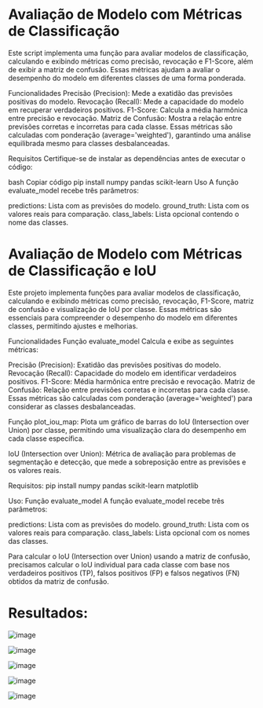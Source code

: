 # Avaliação de Modelo com Métricas de Classificação
Este script implementa uma função para avaliar modelos de classificação, calculando e exibindo métricas como precisão, revocação e F1-Score, além de exibir a matriz de confusão. Essas métricas ajudam a avaliar o desempenho do modelo em diferentes classes de uma forma ponderada.

Funcionalidades
Precisão (Precision): Mede a exatidão das previsões positivas do modelo.
Revocação (Recall): Mede a capacidade do modelo em recuperar verdadeiros positivos.
F1-Score: Calcula a média harmônica entre precisão e revocação.
Matriz de Confusão: Mostra a relação entre previsões corretas e incorretas para cada classe.
Essas métricas são calculadas com ponderação (average='weighted'), garantindo uma análise equilibrada mesmo para classes desbalanceadas.

Requisitos
Certifique-se de instalar as dependências antes de executar o código:

bash
Copiar código
pip install numpy pandas scikit-learn
Uso
A função evaluate_model recebe três parâmetros:

predictions: Lista com as previsões do modelo.
ground_truth: Lista com os valores reais para comparação.
class_labels: Lista opcional contendo o nome das classes.


# Avaliação de Modelo com Métricas de Classificação e IoU
Este projeto implementa funções para avaliar modelos de classificação, calculando e exibindo métricas como precisão, revocação, F1-Score, matriz de confusão e visualização de IoU por classe. Essas métricas são essenciais para compreender o desempenho do modelo em diferentes classes, permitindo ajustes e melhorias.

Funcionalidades
Função evaluate_model
Calcula e exibe as seguintes métricas:

Precisão (Precision): Exatidão das previsões positivas do modelo.
Revocação (Recall): Capacidade do modelo em identificar verdadeiros positivos.
F1-Score: Média harmônica entre precisão e revocação.
Matriz de Confusão: Relação entre previsões corretas e incorretas para cada classe.
Essas métricas são calculadas com ponderação (average='weighted') para considerar as classes desbalanceadas.

Função plot_iou_map:
Plota um gráfico de barras do IoU (Intersection over Union) por classe, permitindo uma visualização clara do desempenho em cada classe específica.

IoU (Intersection over Union): Métrica de avaliação para problemas de segmentação e detecção, que mede a sobreposição entre as previsões e os valores reais.

Requisitos:
pip install numpy pandas scikit-learn matplotlib

Uso:
Função evaluate_model
A função evaluate_model recebe três parâmetros:

predictions: Lista com as previsões do modelo.
ground_truth: Lista com os valores reais para comparação.
class_labels: Lista opcional com os nomes das classes.

Para calcular o IoU (Intersection over Union) usando a matriz de confusão, precisamos calcular o IoU individual para cada classe com base nos verdadeiros positivos (TP), falsos positivos (FP) e falsos negativos (FN) obtidos da matriz de confusão.


# Resultados:

![image](https://github.com/user-attachments/assets/f913a4a2-356a-4f31-a0a8-e9de4c911d2d)

![image](https://github.com/user-attachments/assets/5187cc02-5dea-4c72-8377-080656ed4729)

​![image](https://github.com/user-attachments/assets/e7f335d4-791c-4d5b-b162-fc70048859c4)

![image](https://github.com/user-attachments/assets/f6824dc9-2454-44e6-a434-3a8319f79b60)

​![image](https://github.com/user-attachments/assets/339ec9d8-bfcd-4942-81e0-034f5dd5e6bd)

